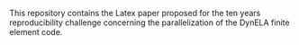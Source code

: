 This repository contains the Latex paper proposed for the ten years reproducibility challenge concerning the parallelization of the DynELA finite element code.
